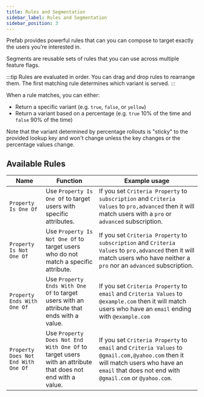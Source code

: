 ```yaml
---
title: Rules and Segmentation
sidebar_label: Rules and Segmentation
sidebar_position: 3
---
```


Prefab provides powerful rules that can you can compose to target exactly the users you're interested in.

Segments are reusable sets of rules that you can use across multiple feature flags.

:::tip
Rules are evaluated in order. You can drag and drop rules to rearrange them. The first matching rule determines which variant is served.
:::

When a rule matches, you can either:

- Return a specific variant (e.g. `true`, `false`, or `yellow`)
- Return a variant based on a percentage (e.g. `true` 10% of the time and `false` 90% of the time)

Note that the variant determined by percentage rollouts is "sticky" to the provided lookup key and won't change unless the key changes or the percentage values change.

## Available Rules

| Name          | Function                 | Example usage                                                              |
|---------------|--------------------------|----------------------------------------------------------------------------|
| `Property Is One Of` | Use `Property Is One Of` to target users with specific attributes. | If you set `Criteria Property` to `subscription` and `Criteria Values` to `pro,advanced` then it will match users with a `pro` or `advanced` subscription. |
| `Property Is Not One Of` | Use `Property Is Not One Of` to target users who do not match a specific attribute. | If you set `Criteria Property` to `subscription` and `Criteria Values` to `pro,advanced` then it will match users who have neither a `pro` nor an `advanced` subscription. |
| `Property Ends With One Of` | Use `Property Ends With One Of` to target users with an attribute that ends with a value. | If you set `Criteria Property` to `email` and `Criteria Values` to `@example.com` then it will match users who have an `email` ending with `@example.com` |
| `Property Does Not End With One Of` | Use `Property Does Not End With One Of` to target users with an attribute that does not end with a value. | If you set `Criteria Property` to `email` and `Criteria Values` to `@gmail.com,@yahoo.com` then it will match users who have an `email` that does not end with `@gmail.com` or `@yahoo.com`. |

